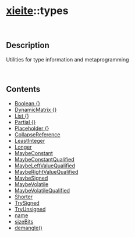 # [xieite](./xieite.md)\:\:types

&nbsp;

## Description
Utilities for type information and metaprogramming

&nbsp;

## Contents
- [Boolean \{\}](./namespaces/types/boolean.md)
- [DynamicMatrix \{\}](./namespaces/types/dynamic_matrix.md)
- [List \{\}](./namespaces/types/list.md)
- [Partial \{\}](./namespaces/types/partial.md)
- [Placeholder \{\}](./namespaces/types/placeholder.md)
- [CollapseReference](./namespaces/types/collapse_reference.md)
- [LeastInteger](./namespaces/types/least_integer.md)
- [Longer](./namespaces/types/longer.md)
- [MaybeConstant](./namespaces/types/maybe_constant.md)
- [MaybeConstantQualified](./namespaces/types/maybe_constant_qualified.md)
- [MaybeLeftValueQualified](./namespaces/types/maybe_left_value_qualified.md)
- [MaybeRightValueQualified](./namespaces/types/maybe_right_value_qualified.md)
- [MaybeSigned](./namespaces/types/maybe_signed.md)
- [MaybeVolatile](./namespaces/types/maybe_volatile.md)
- [MaybeVolatileQualified](./namespaces/types/maybe_volatile_qualified.md)
- [Shorter](./namespaces/types/shorter.md)
- [TrySigned](./namespaces/types/try_signed.md)
- [TryUnsigned](./namespaces/types/try_unsigned.md)
- [name](./namespaces/types/name.md)
- [sizeBits](./namespaces/types/size_bits.md)
- [demangle\(\)](./namespaces/types/demangle.md)
